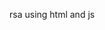 rsa using html and js 

<!DOCTYPE html>
<html lang="en">
<head>
    <meta charset="UTF-8">
    <meta name="viewport" content="width=device-width, initial-scale=1.0">
    <title>RSA Encryption and Decryption</title>
    <script src="https://cdnjs.cloudflare.com/ajax/libs/cryptico/1.0.0/cryptico.min.js"></script>
</head>
<body>
    <script>
        // Function to generate RSA key pair
        function generateRSAKeyPair() {
            var keySize = 2048;
            var key = cryptico.generateRSAKey("randomKey", keySize);
            return key;
        }

        // Function to encrypt using RSA
        function encryptRSA(message, publicKey) {
            var encryptionResult = cryptico.encrypt(message, publicKey);
            return encryptionResult.cipher;
        }

        // Function to decrypt using RSA
        function decryptRSA(ciphertext, privateKey) {
            var decryptionResult = cryptico.decrypt(ciphertext, privateKey);
            return decryptionResult.plaintext;
        }

        // Example usage
        var message = "Hello, RSA Encryption!";
        var keyPair = generateRSAKeyPair();
        var encryptedMessage = encryptRSA(message, keyPair.publicKeyString());
        var decryptedMessage = decryptRSA(encryptedMessage, keyPair);

        console.log("Original Message:", message);
        console.log("Encrypted Message:", encryptedMessage);
        console.log("Decrypted Message:", decryptedMessage);
    </script>
</body>
</html>
